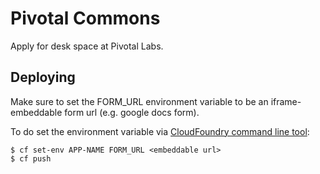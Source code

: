 # Pivotal Commons

Apply for desk space at Pivotal Labs.

## Deploying

Make sure to set the FORM_URL environment variable to be an iframe-embeddable form url (e.g. google docs form).

To do set the environment variable via [CloudFoundry command line tool](http://docs.cloudfoundry.com/docs/dotcom/getting-started.html#install-cf):

    $ cf set-env APP-NAME FORM_URL <embeddable url>
    $ cf push
